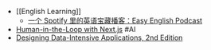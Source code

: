- [[English Learning]]
	- [一个 Spotify 里的英语宝藏播客：Easy English Podcast](https://x.com/knowledgefxg/status/1948594585229558082)
- [Human-in-the-Loop with Next.js](https://v5.ai-sdk.dev/cookbook/next/human-in-the-loop) #AI
- [Designing Data-Intensive Applications, 2nd Edition](https://learning.oreilly.com/library/view/designing-data-intensive-applications/9781098119058/)